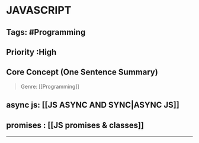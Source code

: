 
# JAVASCRIPT
## Tags: #Programming
## Priority :High
## Core Concept (One Sentence Summary)

> Genre: [[Programming]]

## async js: [[JS ASYNC AND SYNC|ASYNC JS]]
## promises : [[JS promises & classes]]
---
